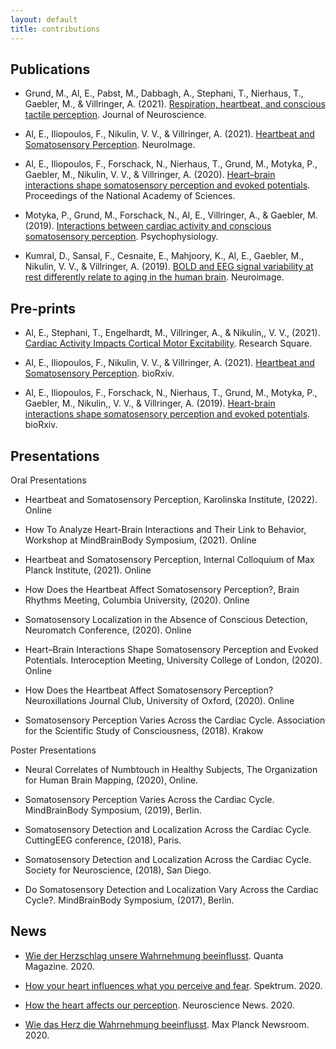 ```yaml
---
layout: default
title: contributions
---
```


<h2 class="contribution-type">Publications</h2>

- Grund, M., Al, E., Pabst, M., Dabbagh, A., Stephani, T., Nierhaus, T., Gaebler, M., & Villringer, A. (2021). <a href='https://www.jneurosci.org/content/early/2021/11/30/JNEUROSCI.0592-21.2021.abstract?casa_token=ahdipeFSZuoAAAAA:rQlstZly7QmdMV-LuVsPVXGMqYbCo4gm2vEwt0bjNoLuG7NEgV42Uy6rFMb36XfFDJ-saWwyswZdauAq'>Respiration, heartbeat, and conscious tactile perception</a>.  Journal of Neuroscience.

- Al, E., Iliopoulos, F., Nikulin, V. V., & Villringer, A. (2021). <a href='https://www.sciencedirect.com/science/article/pii/S1053811921005243'>Heartbeat and Somatosensory Perception</a>.  NeuroImage.

- Al, E., Iliopoulos, F., Forschack, N., Nierhaus, T., Grund, M., Motyka, P., Gaebler, M.,  Nikulin, V. V., & Villringer, A. (2020). <a href='https://www.pnas.org/content/early/2020/04/24/1915629117'>Heart–brain interactions shape somatosensory perception and evoked potentials</a>.  Proceedings of the National Academy of Sciences.

- Motyka, P., Grund, M., Forschack, N., Al, E., Villringer, A., & Gaebler, M. (2019). <a href='https://onlinelibrary.wiley.com/doi/full/10.1111/psyp.13424'>Interactions between cardiac activity and conscious somatosensory perception</a>.  Psychophysiology.

- Kumral, D., Sansal, F., Cesnaite, E., Mahjoory, K., Al, E., Gaebler, M., Nikulin, V. V., & Villringer, A. (2019). <a href='https://www.sciencedirect.com/science/article/pii/S1053811919309644'>BOLD and EEG signal variability at rest differently relate to aging in the human brain</a>.  Neuroimage.

<h2 class="contribution-type">Pre-prints</h2>

- Al, E., Stephani, T., Engelhardt, M., Villringer, A., & Nikulin,, V. V., (2021). <a href='https://www.researchsquare.com/article/rs-1023617/v1'>Cardiac Activity Impacts Cortical Motor Excitability</a>.  Research Square.

- Al, E., Iliopoulos, F., Nikulin, V. V., & Villringer, A. (2021). <a href='https://www.biorxiv.org/content/10.1101/2020.12.29.424693v1'>Heartbeat and Somatosensory Perception</a>.  bioRxiv.

- Al, E., Iliopoulos, F., Forschack, N., Nierhaus, T., Grund, M., Motyka, P., Gaebler, M., Nikulin,, V. V., & Villringer, A. (2019). <a href='https://www.biorxiv.org/content/10.1101/750315v1.abstract'>Heart-brain interactions shape somatosensory perception and evoked potentials</a>.  bioRxiv.

<h2 class="contribution-type">Presentations</h2>

Oral Presentations

- Heartbeat and Somatosensory Perception, Karolinska Institute, (2022). Online

- How To Analyze Heart-Brain Interactions and Their Link to Behavior, Workshop at MindBrainBody Symposium, (2021). Online

-	Heartbeat and Somatosensory Perception, Internal Colloquium of Max Planck Institute, (2021). Online

-	How Does the Heartbeat Affect Somatosensory Perception?, Brain Rhythms Meeting, Columbia University, (2020). Online

-	Somatosensory Localization in the Absence of Conscious Detection, Neuromatch Conference, (2020). Online

-	Heart–Brain Interactions Shape Somatosensory Perception and Evoked Potentials. Interoception Meeting, University College of London, (2020). Online

-	How Does the Heartbeat Affect Somatosensory Perception? Neuroxillations Journal Club, University of Oxford, (2020). Online

-	Somatosensory Perception Varies Across the Cardiac Cycle. Association for the Scientific Study of Consciousness, (2018). Krakow

Poster Presentations

- Neural Correlates of Numbtouch in Healthy Subjects, The Organization for Human Brain Mapping, (2020), Online.

-	Somatosensory Perception Varies Across the Cardiac Cycle. MindBrainBody Symposium, (2019), Berlin.

-	Somatosensory Detection and Localization Across the Cardiac Cycle. CuttingEEG conference, (2018), Paris.

-	Somatosensory Detection and Localization Across the Cardiac Cycle. Society for Neuroscience, (2018), San Diego.

-	Do Somatosensory Detection and Localization Vary Across the Cardiac Cycle?. MindBrainBody Symposium, (2017), Berlin.

<h2 class="contribution-type">News</h2>

- <a href='https://www.quantamagazine.org/how-your-heart-influences-what-you-perceive-and-fear-20200706/'>Wie der Herzschlag unsere Wahrnehmung beeinflusst</a>. Quanta Magazine. 2020.

- <a href='https://www.spektrum.de/news/wie-der-herzschlag-unsere-wahrnehmung-beeinflusst/1728194'>How your heart influences what you perceive and fear</a>. Spektrum. 2020.

- <a href='https://neurosciencenews.com/perception-heart-16267/'>How the heart affects our perception</a>. Neuroscience News. 2020.

- <a href='https://www.mpg.de/wie-das-herz-die-wahrnehmung-beeinflusst'>Wie das Herz die Wahrnehmung beeinflusst</a>. Max Planck Newsroom. 2020.


